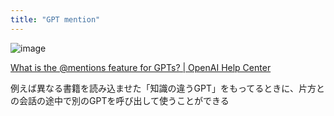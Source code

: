 ```yaml
---
title: "GPT mention"
---
```


![image](https://gyazo.com/5a9b4ba2760a52c278a7838212fe166e/thumb/1000)

[What is the @mentions feature for GPTs? | OpenAI Help Center](https://help.openai.com/en/articles/8908924-what-is-the-mentions-feature-for-gpts)

例えば異なる書籍を読み込ませた「知識の違うGPT」をもってるときに、片方との会話の途中で別のGPTを呼び出して使うことができる

